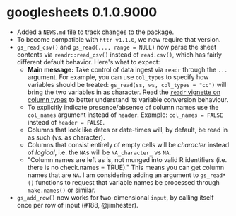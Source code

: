 # googlesheets 0.1.0.9000

* Added a `NEWS.md` file to track changes to the package.
* To become compatible with `httr v1.1.0`, we now require that version.
* `gs_read_csv()` and `gs_read(..., range = NULL)` now parse the sheet contents via `readr::read_csv()` instead of `read.csv()`, which has fairly different default behavior. Here's what to expect:
  - __Main message:__ Take control of data ingest via `readr` through the `...` argument. For example, you can use `col_types` to specify how variables should be treated: `gs_read(ss, ws, col_types = "cc")` will bring the two variables in as character. Read the [`readr` vignette on column types](https://cran.r-project.org/web/packages/readr/vignettes/column-types.html) to better understand its variable conversion behaviour.
  - To explicitly indicate presence/absence of column names use the `col_names` argument instead of `header`. Example: `col_names = FALSE` instead of `header = FALSE`.
  - Columns that look like dates or date-times will, by default, be read in as such (vs. as character). 
  - Columns that consist entirely of empty cells will be *character* instead of *logical*, i.e. the `NA`s will be `NA_character_` vs `NA`.
  - "Column names are left as is, not munged into valid R identifiers (i.e. there is no check.names = TRUE)." This means you can get column names that are `NA`. I am considering adding an argument to `gs_read*()` functions to request that variable names be processed through `make.names()` or similar.
* `gs_add_row()` now works for two-dimensional `input`, by calling itself once per row of input (#188, @jimhester).

